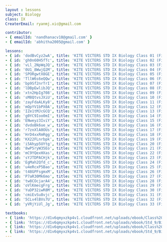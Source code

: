 ```yaml
--- 
layout : lessons 
subject: Biology
class: IX
CreaterEmail: ryanmj.xic@gmail.com

contributor: 
- { emailId: 'nandhanacv10@gmail.com' }
- { emailId: 'abhitha2005@gmail.com' }

lessons: 
- { id: 'dodBvCyz2wA', title: 'KITE VICTERS STD IX Biology Class 01 (First Bell-ഫസ്റ്റ് ബെല്‍)' }
- { id: 'gh0n60H5fTc', title: 'KITE VICTERS STD IX Biology Class 02 (First Bell-ഫസ്റ്റ് ബെല്‍)' }
- { id: 'vLl_2NpWqJQ', title: 'KITE VICTERS STD IX Biology Class 03 (First Bell-ഫസ്റ്റ് ബെല്‍)' }
- { id: '0U1_8WwjQ2M', title: 'KITE VICTERS STD IX Biology Class 04 (First Bell-ഫസ്റ്റ് ബെല്‍)' }
- { id: 'SPORgwtX8GE', title: 'KITE VICTERS STD IX Biology Class 05 (First Bell-ഫസ്റ്റ് ബെല്‍)' }
- { id: 'TllW6s6eQQw', title: 'KITE VICTERS STD IX Biology Class 06 (First Bell-ഫസ്റ്റ് ബെല്‍)' }
- { id: 'bp9Sf2nrTrI', title: 'KITE VICTERS STD IX Biology Class 07 (First Bell-ഫസ്റ്റ് ബെല്‍)' }
- { id: 'lDBpEwlibJQ', title: 'KITE VICTERS STD IX Biology Class 08 (First Bell-ഫസ്റ്റ് ബെല്‍)' }
- { id: 'xtn2HpIg708', title: 'KITE VICTERS STD IX Biology Class 09 (First Bell-ഫസ്റ്റ് ബെല്‍)' }
- { id: 'sM8QtvsJXiU', title: 'KITE VICTERS STD IX Biology Class 10 (First Bell-ഫസ്റ്റ് ബെല്‍)' }
- { id: 'zayFdaALKy8', title: 'KITE VICTERS STD IX Biology Class 11 (First Bell-ഫസ്റ്റ് ബെല്‍)' }
- { id: 'mOpYV1bPX0A', title: 'KITE VICTERS STD IX Biology Class 12 (First Bell-ഫസ്റ്റ് ബെല്‍)' }
- { id: 'IZe1tMJcGCQ', title: 'KITE VICTERS STD IX Biology Class 13 (First Bell-ഫസ്റ്റ് ബെല്‍)' }
- { id: 'g0YC9Ioo0mI', title: 'KITE VICTERS STD IX Biology Class 14 (First Bell-ഫസ്റ്റ് ബെല്‍)' }
- { id: 'ENweyz3IviY', title: 'KITE VICTERS STD IX Biology Class 15 (First Bell-ഫസ്റ്റ് ബെല്‍)' }
- { id: 'dvdoBk6ue_w', title: 'KITE VICTERS STD IX Biology Class 16 (First Bell-ഫസ്റ്റ് ബെല്‍)' }
- { id: 'r7znXlA0OUs', title: 'KITE VICTERS STD IX Biology Class 17 (First Bell-ഫസ്റ്റ് ബെല്‍)' }
- { id: 'HrD4xxRmRgg', title: 'KITE VICTERS STD IX Biology Class 18 (First Bell-ഫസ്റ്റ് ബെല്‍)' }
- { id: 'KX22FLnrbpk', title: 'KITE VICTERS STD IX Biology Class 19 (First Bell-ഫസ്റ്റ് ബെല്‍)' }
- { id: 'i5Ahyp5UYtg', title: 'KITE VICTERS STD IX Biology Class 20 (First Bell-ഫസ്റ്റ് ബെല്‍)' }
- { id: '8wP5ryW35Eo', title: 'KITE VICTERS STD IX Biology Class 21 (First Bell-ഫസ്റ്റ് ബെല്‍)' }
- { id: 'mC9YQexHXas', title: 'KITE VICTERS STD IX Biology Class 22 (First Bell-ഫസ്റ്റ് ബെല്‍)' }
- { id: 'sYJTDPACHjk', title: 'KITE VICTERS STD IX Biology Class 23 (First Bell-ഫസ്റ്റ് ബെല്‍)' }
- { id: 'EgMah2Qfd_c', title: 'KITE VICTERS STD IX Biology Class 24 (First Bell-ഫസ്റ്റ് ബെല്‍)' }
- { id: 'u4eRcxP5Bao', title: 'KITE VICTERS STD IX Biology Class 25 (First Bell-ഫസ്റ്റ് ബെല്‍)' }
- { id: 't48GPFsgmxM', title: 'KITE VICTERS STD IX Biology Class 26 (First Bell-ഫസ്റ്റ് ബെല്‍)' }
- { id: 'P7aR30Mk6mo', title: 'KITE VICTERS STD IX Biology Class 27 (First Bell-ഫസ്റ്റ് ബെല്‍)' }
- { id: 'tw8COcjarA4', title: 'KITE VICTERS STD IX Biology Class 28 (First Bell-ഫസ്റ്റ് ബെല്‍)' }
- { id: 'oVlKmecgFrg', title: 'KITE VICTERS STD IX Biology Class 29 (First Bell-ഫസ്റ്റ് ബെല്‍)' }
- { id: 'YuDP32iwR8M', title: 'KITE VICTERS STD IX Biology Class 30 (First Bell-ഫസ്റ്റ് ബെല്‍)' }
- { id: 'cmiEvSu8vjc', title: 'KITE VICTERS STD IX Biology Class 31 (First Bell-ഫസ്റ്റ് ബെല്‍)' }
- { id: '5CLv4lBVs7U', title: 'KITE VICTERS STD IX Biology Class 32 (First Bell-ഫസ്റ്റ് ബെല്‍)' }
- { id: 'yVRjYiUl_Jg', title: 'KITE VICTERS STD IX Biology Class 33 (First Bell-ഫസ്റ്റ് ബെല്‍)' }

textbooks:
- { link: 'https://d1v6qmyxzkp4v1.cloudfront.net/uploads/ebook/Class%209/Biology_9_E_Part_1/Biology_9_E_Part_1.pdf', title: 'Biology Part -1' , medium: 'English' }
- { link: 'https://d1v6qmyxzkp4v1.cloudfront.net/uploads/ebook/Std_9/Biology_9(E)%20Part%202/Biology_9(E)%20Part%202.pdf', title: 'Biology Part -2' , medium: 'English' }
- { link: 'https://d1v6qmyxzkp4v1.cloudfront.net/uploads/ebook/Class%209/Biology_9_M_Part_1/Biology_9_M_Part_1.pdf', title: 'Biology Part -1' , medium: 'Malayalam' }
- { link: 'https://d1v6qmyxzkp4v1.cloudfront.net/uploads/ebook/Std_9/Biology_9(M)%20Part%202/Biology_9(M)%20Part%202.pdf', title: 'Biology Part -2' , medium: 'Malayalam' }
--- 
```

